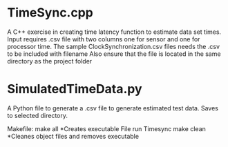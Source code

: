 # TimeSync.cpp
A C++ exercise in creating time latency function to estimate data set times.
Input requires .csv file with two columns one for sensor and one for processor time. 
The sample ClockSynchronization.csv files needs the .csv to be included with filename
Also ensure that the file is located in the same directory as the project folder

# SimulatedTimeData.py
A Python file to generate a .csv file to generate estimated test data. Saves to selected
directory. 

Makefile:
make all
*Creates executable File run Timesync
make clean
*Cleanes object files and removes executable
